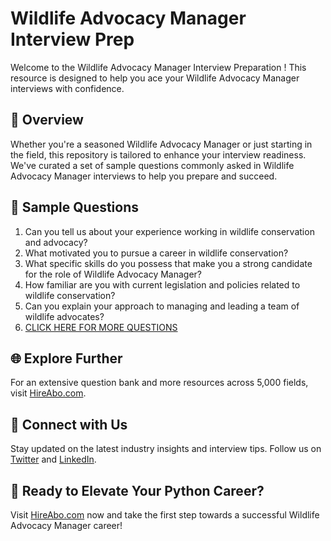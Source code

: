 # Wildlife Advocacy Manager Interview Prep

Welcome to the Wildlife Advocacy Manager Interview Preparation ! This resource is designed to help you ace your Wildlife Advocacy Manager interviews with confidence.

## 🚀 Overview

Whether you're a seasoned Wildlife Advocacy Manager or just starting in the field, this repository is tailored to enhance your interview readiness. We've curated a set of sample questions commonly asked in Wildlife Advocacy Manager interviews to help you prepare and succeed.

## 📝 Sample Questions

1. Can you tell us about your experience working in wildlife conservation and advocacy?
2. What motivated you to pursue a career in wildlife conservation?
3. What specific skills do you possess that make you a strong candidate for the role of Wildlife Advocacy Manager?
4. How familiar are you with current legislation and policies related to wildlife conservation?
5. Can you explain your approach to managing and leading a team of wildlife advocates?
6. [CLICK HERE FOR MORE QUESTIONS](https://hireabo.com/job/10_3_26/Wildlife%20Advocacy%20Manager)

## 🌐 Explore Further

For an extensive question bank and more resources across 5,000 fields, visit [HireAbo.com](https://www.hireabo.com).

## 📱 Connect with Us

Stay updated on the latest industry insights and interview tips. Follow us on [Twitter](https://twitter.com/hireabo) and [LinkedIn](https://www.linkedin.com/in/hire-abo-3609972a8/).

## 🚀 Ready to Elevate Your Python Career?

Visit [HireAbo.com](https://www.hireabo.com) now and take the first step towards a successful Wildlife Advocacy Manager career!